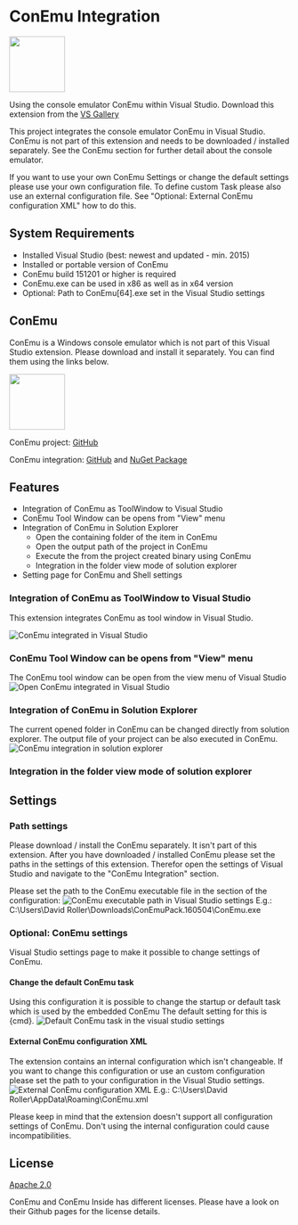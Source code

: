 # ConEmu Integration

<img src="https://github.com/Therena/ConEmuIntegration/blob/master/Images/extension.png?raw=true" width=100>

Using the console emulator ConEmu within Visual Studio.
Download this extension from the
[VS Gallery](https://visualstudiogallery.msdn.microsoft.com/a0536370-40e4-4141-8f51-5f00d0434012)

This project integrates the console emulator ConEmu in Visual Studio.
ConEmu is not part of this extension and needs to be downloaded / installed separately.
See the ConEmu section for further detail about the console emulator.

If you want to use your own ConEmu Settings or change the default settings please use your own configuration file.
To define custom Task please also use an external configuration file.
See "Optional: External ConEmu configuration XML" how to do this.

## System Requirements

- Installed Visual Studio (best: newest and updated - min. 2015)
- Installed or portable version of ConEmu
- ConEmu build 151201 or higher is required
- ConEmu.exe can be used in x86 as well as in x64 version
- Optional: Path to ConEmu[64].exe set in the Visual Studio settings

## ConEmu

ConEmu is a Windows console emulator which is not part of this Visual Studio extension. Please download and install it separately. You can find them using the links below.

<img src="https://avatars0.githubusercontent.com/u/1222388?v=3&s=460" width=100>

ConEmu project: [GitHub](https://github.com/Maximus5/ConEmu)

ConEmu integration: [GitHub](https://github.com/Maximus5/ConEmu-inside)
and [NuGet Package](https://www.nuget.org/packages/ConEmu.Control.WinForms/)

## Features

- Integration of ConEmu as ToolWindow to Visual Studio
- ConEmu Tool Window can be opens from "View" menu
- Integration of ConEmu in Solution Explorer
  - Open the containing folder of the item in ConEmu
  - Open the output path of the project in ConEmu
  - Execute the from the project created binary using ConEmu
  - Integration in the folder view mode of solution explorer
- Setting page for ConEmu and Shell settings

### Integration of ConEmu as ToolWindow to Visual Studio

This extension integrates ConEmu as tool window in Visual Studio.

![ConEmu integrated in Visual Studio](https://github.com/Therena/ConEmuIntegration/blob/master/Images/ConEmuVisualStudio.png?raw=true)

### ConEmu Tool Window can be opens from "View" menu

The ConEmu tool window can be open from the view menu of Visual Studio
![Open ConEmu integrated in Visual Studio](https://github.com/Therena/ConEmuIntegration/blob/master/Images/ComEmuInViewMenu.png?raw=true)

### Integration of ConEmu in Solution Explorer

The current opened folder in ConEmu can be changed directly from solution explorer.
The output file of your project can be also executed in ConEmu.
![ConEmu integration in solution explorer](https://github.com/Therena/ConEmuIntegration/blob/master/Images/ConEmuSolutionExplorer.png?raw=true)

### Integration in the folder view mode of solution explorer

## Settings

### Path settings

Please download / install the ConEmu separately. It isn't part of this extension.
After you have downloaded / installed ConEmu please set the paths in the settings of this extension.
Therefor open the settings of Visual Studio and navigate to the "ConEmu Integration" section.

Please set the path to the ConEmu executable file in the section of the configuration:
![ConEmu executable path in Visual Studio settings](https://github.com/Therena/ConEmuIntegration/blob/master/Images/SettingsConEmuExe.png?raw=true)
E.g.: C:\Users\David Roller\Downloads\ConEmuPack.160504\ConEmu.exe

### Optional: ConEmu settings

Visual Studio settings page to make it possible to change settings of ConEmu.

#### Change the default ConEmu task

Using this configuration it is possible to change the startup or default task which is used by the embedded ConEmu
The default setting for this is {cmd}.
![Default ConEmu task in the visual studio settings](https://github.com/Therena/ConEmuIntegration/blob/master/Images/SettingsConEmuShell.png?raw=true)

#### External ConEmu configuration XML

The extension contains an internal configuration which isn't changeable.
If you want to change this configuration or use an custom configuration please set the path to your configuration in the Visual Studio settings.
![External ConEmu configuration XML](https://github.com/Therena/ConEmuIntegration/blob/master/Images/SettingsConEmuConfig.png?raw=true)
E.g.: C:\Users\David Roller\AppData\Roaming\ConEmu.xml

Please keep in mind that the extension doesn't support all configuration settings of ConEmu.
Don't using the internal configuration could cause incompatibilities.

## License

[Apache 2.0](https://github.com/Therena/ConEmuIntegration/blob/master/LICENSE)

ConEmu and ConEmu Inside has different licenses.
Please have a look on their Github pages for the license details.
